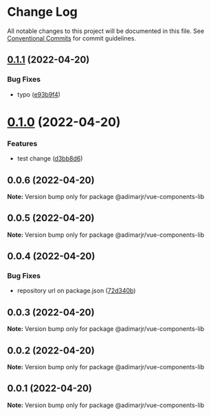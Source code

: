 # Change Log

All notable changes to this project will be documented in this file.
See [Conventional Commits](https://conventionalcommits.org) for commit guidelines.

## [0.1.1](https://github.com/adimarjr/lerna-ts-repo/compare/@adimarjr/vue-components-lib@0.1.0...@adimarjr/vue-components-lib@0.1.1) (2022-04-20)


### Bug Fixes

* typo ([e93b9f4](https://github.com/adimarjr/lerna-ts-repo/commit/e93b9f47894b369a2889fd6f8f4ac1b07e7ad5ca))





# [0.1.0](https://github.com/adimarjr/lerna-ts-repo/compare/@adimarjr/vue-components-lib@0.0.6...@adimarjr/vue-components-lib@0.1.0) (2022-04-20)


### Features

* test change ([d3bb8d6](https://github.com/adimarjr/lerna-ts-repo/commit/d3bb8d690fa2a602e2d1af291d7c7d48783c9af7))





## 0.0.6 (2022-04-20)

**Note:** Version bump only for package @adimarjr/vue-components-lib





## 0.0.5 (2022-04-20)

**Note:** Version bump only for package @adimarjr/vue-components-lib





## 0.0.4 (2022-04-20)


### Bug Fixes

* repository url on package.json ([72d340b](https://github.com/adimarjr/lerna-ts-repo/commit/72d340b29580643f5bc05abee6de0aa034085064))





## 0.0.3 (2022-04-20)

**Note:** Version bump only for package @adimarjr/vue-components-lib





## 0.0.2 (2022-04-20)

**Note:** Version bump only for package @adimarjr/vue-components-lib





## 0.0.1 (2022-04-20)

**Note:** Version bump only for package @adimarjr/vue-components-lib
